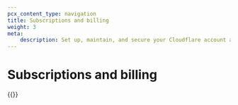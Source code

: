 ```yaml
---
pcx_content_type: navigation
title: Subscriptions and billing
weight: 3
meta:
    description: Set up, maintain, and secure your Cloudflare account and billing information.
---
```


# Subscriptions and billing

{{<directory-listing>}}
